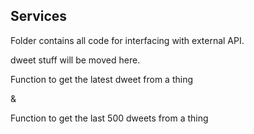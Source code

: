 ## Services

Folder contains all code for interfacing with external API.

dweet stuff will be moved here.

Function to get the latest dweet from a thing 

& 

Function to get the last 500 dweets from a thing